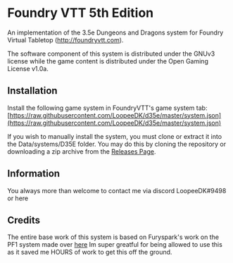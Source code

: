 # Foundry VTT 5th Edition

An implementation of the 3.5e Dungeons and Dragons system for Foundry Virtual
Tabletop (http://foundryvtt.com).

The software component of this system is distributed under the GNUv3 license
while the game content is distributed under the Open Gaming License v1.0a.

## Installation

Install the following game system in FoundryVTT's game system tab: [https://raw.githubusercontent.com/LoopeeDK/d35e/master/system.json](https://raw.githubusercontent.com/LoopeeDK/d35e/master/system.json)

If you wish to manually install the system, you must clone or extract it into
the Data/systems/D35E folder. You may do this by cloning the repository or
downloading a zip archive from the [Releases Page](https://github.com/LoopeeDK/D35E/archive/master.zip).

## Information

You always more than welcome to contact me via discord LoopeeDK#9498 or here

## Credits

The entire base work of this system is based on Furyspark's work
on the PF1 system made over [here](https://gitlab.com/Furyspark/foundryvtt-pathfinder1)
Im super greatful for being allowed to use this as it saved me
HOURS of work to get this off the ground.

